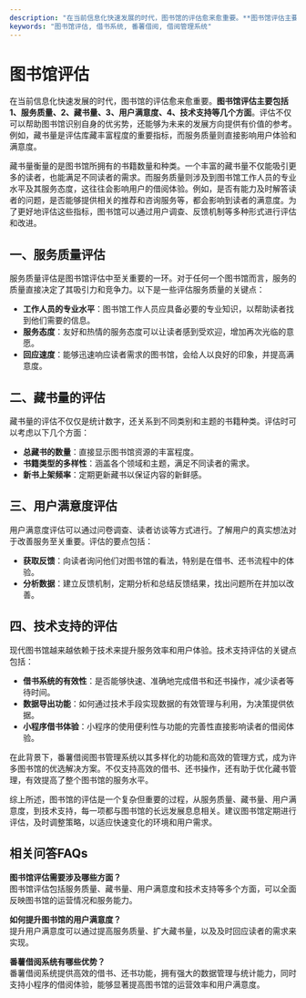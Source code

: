 ```yaml
---
description: "在当前信息化快速发展的时代，图书馆的评估愈来愈重要。**图书馆评估主要包括1、服务质量、2、藏书量、3、用户满意度、4、技术支持等几个方面**。评估不仅可以帮助图书馆识别自身的优劣势，还能够为未来的发展方向提供有价值的参考。例如，藏书量是评估库藏丰富程度的重要指标，而服务质量则直接影响用户体验和满意度。"
keywords: "图书馆评估, 借书系统, 番薯借阅, 借阅管理系统"
---
```

# 图书馆评估

在当前信息化快速发展的时代，图书馆的评估愈来愈重要。**图书馆评估主要包括1、服务质量、2、藏书量、3、用户满意度、4、技术支持等几个方面**。评估不仅可以帮助图书馆识别自身的优劣势，还能够为未来的发展方向提供有价值的参考。例如，藏书量是评估库藏丰富程度的重要指标，而服务质量则直接影响用户体验和满意度。

藏书量衡量的是图书馆所拥有的书籍数量和种类。一个丰富的藏书量不仅能吸引更多的读者，也能满足不同读者的需求。而服务质量则涉及到图书馆工作人员的专业水平及其服务态度，这往往会影响用户的借阅体验。例如，是否有能力及时解答读者的问题，是否能够提供相关的推荐和咨询服务等，都会影响到读者的满意度。为了更好地评估这些指标，图书馆可以通过用户调查、反馈机制等多种形式进行评估和改进。

## 一、服务质量评估

服务质量评估是图书馆评估中至关重要的一环。对于任何一个图书馆而言，服务的质量直接决定了其吸引力和竞争力。以下是一些评估服务质量的关键点：

- **工作人员的专业水平**：图书馆工作人员应具备必要的专业知识，以帮助读者找到他们需要的信息。
- **服务态度**：友好和热情的服务态度可以让读者感到受欢迎，增加再次光临的意愿。
- **回应速度**：能够迅速响应读者需求的图书馆，会给人以良好的印象，并提高满意度。
  
## 二、藏书量的评估

藏书量的评估不仅仅是统计数字，还关系到不同类别和主题的书籍种类。评估时可以考虑以下几个方面：

- **总藏书的数量**：直接显示图书馆资源的丰富程度。
- **书籍类型的多样性**：涵盖各个领域和主题，满足不同读者的需求。
- **新书上架频率**：定期更新藏书以保证内容的新鲜感。

## 三、用户满意度评估

用户满意度评估可以通过问卷调查、读者访谈等方式进行。了解用户的真实想法对于改善服务至关重要。评估的要点包括：

- **获取反馈**：向读者询问他们对图书馆的看法，特别是在借书、还书流程中的体验。
- **分析数据**：建立反馈机制，定期分析和总结反馈结果，找出问题所在并加以改善。

## 四、技术支持的评估

现代图书馆越来越依赖于技术来提升服务效率和用户体验。技术支持评估的关键点包括：

- **借书系统的有效性**：是否能够快速、准确地完成借书和还书操作，减少读者等待时间。
- **数据导出功能**：如何通过技术手段实现数据的有效管理与利用，为决策提供依据。
- **小程序借书体验**：小程序的使用便利性与功能的完善性直接影响读者的借阅体验。

在此背景下，番薯借阅图书管理系统以其多样化的功能和高效的管理方式，成为许多图书馆的优选解决方案。不仅支持高效的借书、还书操作，还有助于优化藏书管理，有效提高了整个图书馆的服务水平。

综上所述，图书馆的评估是一个复杂但重要的过程，从服务质量、藏书量、用户满意度，到技术支持，每一项都与图书馆的长远发展息息相关。建议图书馆定期进行评估，及时调整策略，以适应快速变化的环境和用户需求。

## 相关问答FAQs

**图书馆评估需要涉及哪些方面？**  
图书馆评估包括服务质量、藏书量、用户满意度和技术支持等多个方面，可以全面反映图书馆的运营情况和服务能力。

**如何提升图书馆的用户满意度？**  
提升用户满意度可以通过提高服务质量、扩大藏书量，以及及时回应读者的需求来实现。

**番薯借阅系统有哪些优势？**  
番薯借阅系统提供高效的借书、还书功能，拥有强大的数据管理与统计能力，同时支持小程序的借阅体验，能够显著提高图书馆的运营效率和用户满意度。
